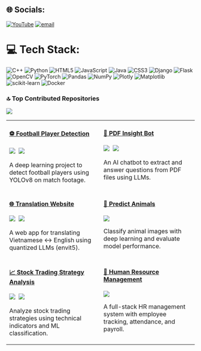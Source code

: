 
## 🌐 Socials:
[![YouTube](https://img.shields.io/badge/YouTube-%23FF0000.svg?logo=YouTube&logoColor=white)](https://youtube.com/@https://www.youtube.com/@thaipham1412) [![email](https://img.shields.io/badge/Email-D14836?logo=gmail&logoColor=white)](mailto:pthai9120@gmail.com) 

# 💻 Tech Stack:
![C++](https://img.shields.io/badge/c++-%2300599C.svg?style=for-the-badge&logo=c%2B%2B&logoColor=white) ![Python](https://img.shields.io/badge/python-3670A0?style=for-the-badge&logo=python&logoColor=ffdd54) ![HTML5](https://img.shields.io/badge/html5-%23E34F26.svg?style=for-the-badge&logo=html5&logoColor=white) ![JavaScript](https://img.shields.io/badge/javascript-%23323330.svg?style=for-the-badge&logo=javascript&logoColor=%23F7DF1E) ![Java](https://img.shields.io/badge/java-%23ED8B00.svg?style=for-the-badge&logo=openjdk&logoColor=white) ![CSS3](https://img.shields.io/badge/css3-%231572B6.svg?style=for-the-badge&logo=css3&logoColor=white) ![Django](https://img.shields.io/badge/django-%23092E20.svg?style=for-the-badge&logo=django&logoColor=white) ![Flask](https://img.shields.io/badge/flask-%23000.svg?style=for-the-badge&logo=flask&logoColor=white) ![OpenCV](https://img.shields.io/badge/opencv-%23white.svg?style=for-the-badge&logo=opencv&logoColor=white) ![PyTorch](https://img.shields.io/badge/PyTorch-%23EE4C2C.svg?style=for-the-badge&logo=PyTorch&logoColor=white) ![Pandas](https://img.shields.io/badge/pandas-%23150458.svg?style=for-the-badge&logo=pandas&logoColor=white) ![NumPy](https://img.shields.io/badge/numpy-%23013243.svg?style=for-the-badge&logo=numpy&logoColor=white) ![Plotly](https://img.shields.io/badge/Plotly-%233F4F75.svg?style=for-the-badge&logo=plotly&logoColor=white) ![Matplotlib](https://img.shields.io/badge/Matplotlib-%23ffffff.svg?style=for-the-badge&logo=Matplotlib&logoColor=black) ![scikit-learn](https://img.shields.io/badge/scikit--learn-%23F7931E.svg?style=for-the-badge&logo=scikit-learn&logoColor=white) ![Docker](https://img.shields.io/badge/docker-%230db7ed.svg?style=for-the-badge&logo=docker&logoColor=white)




### 🔝 Top Contributed Repositories
![](https://github-readme-stats.vercel.app/api?username=Thai230604&theme=dark&hide_border=false&include_all_commits=false&count_private=false)<br/>

<table>
  <tr>
    <td width="50%" valign="top">
      <h4><a href="https://github.com/Thai230604/Football-Player-Detection">⚽ Football Player Detection</a></h4>
      <p><img src="https://img.shields.io/badge/YOLOv8-CV-blue" /> &nbsp;<img src="https://img.shields.io/badge/Python-ML-yellow" /></p>
      <p>A deep learning project to detect football players using YOLOv8 on match footage.</p>
    </td>
    <td width="50%" valign="top">
      <h4><a href="https://github.com/Thai230604/PDF-Insight-Bot">📄 PDF Insight Bot</a></h4>
      <p><img src="https://img.shields.io/badge/LangChain-PDF-red" /> &nbsp;<img src="https://img.shields.io/badge/Streamlit-Bot-green" /></p>
      <p>An AI chatbot to extract and answer questions from PDF files using LLMs.</p>
    </td>
  </tr>
  <tr>
    <td width="50%" valign="top">
      <h4><a href="https://github.com/Thai230604/Translation-website">🌐 Translation Website</a></h4>
      <p><img src="https://img.shields.io/badge/Flask-VietAI-purple" /> &nbsp;<img src="https://img.shields.io/badge/Quantized-Model-orange" /></p>
      <p>A web app for translating Vietnamese ↔ English using quantized LLMs (envit5).</p>
    </td>
    <td width="50%" valign="top">
      <h4><a href="https://github.com/Thai230604/Predict_animals">🐾 Predict Animals</a></h4>
      <p><img src="https://img.shields.io/badge/CNN-Image_Classification-brightgreen" /></p>
      <p>Classify animal images with deep learning and evaluate model performance.</p>
    </td>
  </tr>
  <tr>
    <td width="50%" valign="top">
      <h4><a href="https://github.com/Thai230604/Stock-trading-strategy-analysis">📈 Stock Trading Strategy Analysis</a></h4>
      <p><img src="https://img.shields.io/badge/Finance-ML-darkblue" /> &nbsp;<img src="https://img.shields.io/badge/Backtest-Precision_Analysis-teal" /></p>
      <p>Analyze stock trading strategies using technical indicators and ML classification.</p>
    </td>
    <td width="50%" valign="top">
      <h4><a href="https://github.com/Thai230604/QuanlyNhansu">👔 Human Resource Management</a></h4>
      <p><img src="https://img.shields.io/badge/Django-Bootstrap-blueviolet" /></p>
      <p>A full-stack HR management system with employee tracking, attendance, and payroll.</p>
    </td>
  </tr>
</table>




